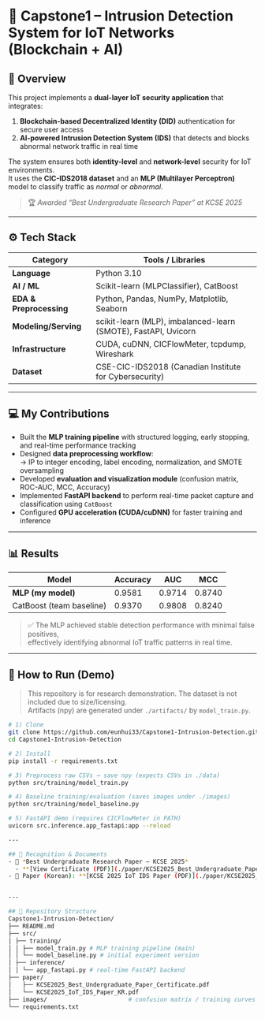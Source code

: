 # 🔐 Capstone1 – Intrusion Detection System for IoT Networks (Blockchain + AI)

## 📘 Overview
This project implements a **dual-layer IoT security application** that integrates:
1. **Blockchain-based Decentralized Identity (DID)** authentication for secure user access  
2. **AI-powered Intrusion Detection System (IDS)** that detects and blocks abnormal network traffic in real time  

The system ensures both **identity-level** and **network-level** security for IoT environments.  
It uses the **CIC-IDS2018 dataset** and an **MLP (Multilayer Perceptron)** model to classify traffic as *normal* or *abnormal*.

> 🏆 *Awarded “Best Undergraduate Research Paper” at KCSE 2025*

---

## ⚙️ Tech Stack
| Category | Tools / Libraries |
|-----------|------------------|
| **Language** | Python 3.10 |
| **AI / ML** | Scikit-learn (MLPClassifier), CatBoost |
|**EDA & Preprocessing**| Python, Pandas, NumPy, Matplotlib, Seaborn|
|**Modeling/Serving**| scikit-learn (MLP), imbalanced-learn (SMOTE), FastAPI, Uvicorn|
| **Infrastructure** | CUDA, cuDNN, CICFlowMeter, tcpdump, Wireshark |
| **Dataset** | CSE-CIC-IDS2018 (Canadian Institute for Cybersecurity) |

---

## 💻 My Contributions
- Built the **MLP training pipeline** with structured logging, early stopping, and real-time performance tracking  
- Designed **data preprocessing workflow**:  
  → IP to integer encoding, label encoding, normalization, and SMOTE oversampling  
- Developed **evaluation and visualization module** (confusion matrix, ROC-AUC, MCC, Accuracy)  
- Implemented **FastAPI backend** to perform real-time packet capture and classification using `CatBoost`  
- Configured **GPU acceleration (CUDA/cuDNN)** for faster training and inference  

---

## 📊 Results
| Model | Accuracy | AUC | MCC |
|--------|-----------|---------|-----|
| **MLP (my model)** | 0.9581 | 0.9714 | 0.8740 |
| CatBoost (team baseline) | 0.9370 | 0.9808 | 0.8240 |

> ✅ The MLP achieved stable detection performance with minimal false positives,  
> effectively identifying abnormal IoT traffic patterns in real time.

---

## 🚀 How to Run (Demo)
> This repository is for research demonstration. The dataset is not included due to size/licensing.  
> Artifacts (npy) are generated under `./artifacts/` by `model_train.py`.

```bash
# 1) Clone
git clone https://github.com/eunhui33/Capstone1-Intrusion-Detection.git
cd Capstone1-Intrusion-Detection

# 2) Install
pip install -r requirements.txt

# 3) Preprocess raw CSVs → save npy (expects CSVs in ./data)
python src/training/model_train.py

# 4) Baseline training/evaluation (saves images under ./images)
python src/training/model_baseline.py

# 5) FastAPI demo (requires CICFlowMeter in PATH)
uvicorn src.inference.app_fastapi:app --reload

---

## 🏅 Recognition & Documents
- 🥇 *Best Undergraduate Research Paper — KCSE 2025*  
  - **[View Certificate (PDF)](./paper/KCSE2025_Best_Undergraduate_Paper_Certificate.pdf)**
- 📄 Paper (Korean): **[KCSE 2025 IoT IDS Paper (PDF)](./paper/KCSE2025_IoT_IDS_Paper_KR.pdf)**


---

## 🧩 Repository Structure
Capstone1-Intrusion-Detection/
├── README.md
├── src/
│ ├── training/
│ │ ├── model_train.py # MLP training pipeline (main)
│ │ └── model_baseline.py # initial experiment version
│ ├── inference/
│ │ └── app_fastapi.py # real-time FastAPI backend
├── paper/
│   ├── KCSE2025_Best_Undergraduate_Paper_Certificate.pdf
│   └── KCSE2025_IoT_IDS_Paper_KR.pdf
├── images/                       # confusion matrix / training curves
└── requirements.txt
